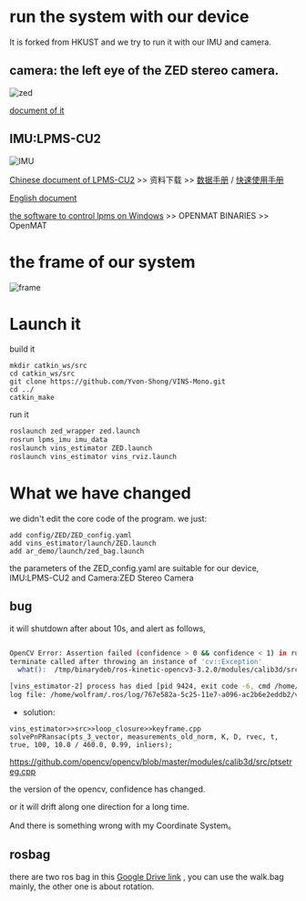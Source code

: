 # run the system with our device

It is forked from HKUST and we try to run it with our IMU and camera.

## camera: the left eye of the ZED stereo camera.
![zed](https://www.stereolabs.com/documentation/overview/getting-started/images/ZED-Camera.png)
 
 [document of it](https://www.stereolabs.com/documentation/overview/positional-tracking/coordinate-frames.html)

## IMU:LPMS-CU2

![IMU](http://www.alubi.cn/wp-content/uploads/2016/08/LpmsCU2_860%C3%97470_20170210.jpg)


[Chinese document of LPMS-CU2](http://www.alubi.cn/lpms-cu2/ ) >> 资料下载 >> [数据手册](http://www.alubi.cn/wp-content/uploads/2016/08/Lpms-CU2Flyer-20170421cn.pdf) / [快速使用手册](http://www.alubi.cn/wp-content/uploads/2016/08/LpmsCU2%E5%BF%AB%E9%80%9F%E4%BD%BF%E7%94%A8%E6%89%8B%E5%86%8C20161013.pdf)

[English document](https://www.lp-research.com/site/wp-content/uploads/2016/10/LpmsCU2QuickStartGuide20161013.pdf)

[the software to control lpms on Windows](https://www.lp-research.com/support/) >> OPENMAT BINARIES >> OpenMAT


# the frame of our system


![frame](http://oljkaeely.bkt.clouddn.com/frame.png)




# Launch it

build it
```
mkdir catkin_ws/src
cd catkin_ws/src
git clone https://github.com/Yvon-Shong/VINS-Mono.git
cd ../
catkin_make
```

run it
```bash
roslaunch zed_wrapper zed.launch
rosrun lpms_imu imu_data
roslaunch vins_estimator ZED.launch
roslaunch vins_estimator vins_rviz.launch
```


# What we have changed
we didn't edit the core code of the program.
we just:
```
add config/ZED/ZED_config.yaml  
add vins_estimator/launch/ZED.launch
add ar_demo/launch/zed_bag.launch

```

the parameters of the ZED_config.yaml are suitable for our device, IMU:LPMS-CU2 and Camera:ZED Stereo Camera


## bug


it will shutdown after about 10s, and alert as follows,
```bash

OpenCV Error: Assertion failed (confidence > 0 && confidence < 1) in run, file /tmp/binarydeb/ros-kinetic-opencv3-3.2.0/modules/calib3d/src/ptsetreg.cpp, line 178
terminate called after throwing an instance of 'cv::Exception'
  what():  /tmp/binarydeb/ros-kinetic-opencv3-3.2.0/modules/calib3d/src/ptsetreg.cpp:178: error: (-215) confidence > 0 && confidence < 1 in function run

[vins_estimator-2] process has died [pid 9424, exit code -6, cmd /home/wolfram/catkin_ws/devel/lib/vins_estimator/vins_estimator __name:=vins_estimator __log:=/home/wolfram/.ros/log/767e582a-5c25-11e7-a096-ac2b6e2eddb2/vins_estimator-2.log].
log file: /home/wolfram/.ros/log/767e582a-5c25-11e7-a096-ac2b6e2eddb2/vins_estimator-2*.log

```
- solution:
```
vins_estimator>>src>>loop_closure>>keyframe.cpp
solvePnPRansac(pts_3_vector, measurements_old_norm, K, D, rvec, t, true, 100, 10.0 / 460.0, 0.99, inliers);
```

https://github.com/opencv/opencv/blob/master/modules/calib3d/src/ptsetreg.cpp

the version of the opencv, confidence has changed.

or it will drift along one direction for a long time.

And there is something wrong with my Coordinate System。

## rosbag



there are two ros bag in this [Google Drive link](https://drive.google.com/open?id=0B1xWo-izUELRclZUNkwtVE1yZzQ) , you can use the walk.bag mainly, the other one is about rotation.
